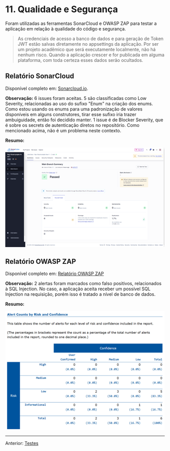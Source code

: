 # 11. Qualidade e Segurança

Foram utilizadas as ferramentas SonarCloud e OWASP ZAP para testar a aplicação em relação à qualidade do código e segurança.

> As credenciais de acesso a banco de dados e para geração de Token JWT estão salvas diretamente no appsettings da aplicação. Por ser um projeto acadêmico que será executamente localmente, não há nenhum risco. Quando a aplicação crescer e for publicada em alguma plataforma, com toda certeza esses dados serão ocultados.

## Relatório SonarCloud

Disponível completo em: [Sonarcloud.io](https://sonarcloud.io/summary/overall?id=joaosena19_fiap-12soat-projeto-fase-1&branch=main).

**Observação:** 6 issues foram aceitas. 5 são classificadas como Low Severity, relacionadas ao uso do sufixo "Enum" na criação dos enums. Como estou usando os enums para uma padronização de valores disponíveis em alguns construtores, tirar esse sufixo iria trazer ambuiguidade, então foi decidido manter. 1 issue é de Blocker Severity, que é sobre os secrets de autenticação diretos no repositório. Como mencionado acima, não é um problema neste contexto.

**Resumo:**

![Relatório Sonarcloud](attachments/relatorio_sonarcloud_resumo.png)

## Relatório OWASP ZAP

Disponível completo em: [Relatório OWASP ZAP](attachments/relatorio_owasp_zap.html)

**Observação:** 2 alertas foram marcados como falso positivos, relacionados à SQL Injection. No caso, a aplicação aceita receber um possível SQL Injection na requisição, porém isso é tratado a nível de banco de dados.

**Resumo:**

![alt text](attachments/relatorio_owasp_zap_resumo.png)

---
Anterior: [Testes](10_testes.md)  

